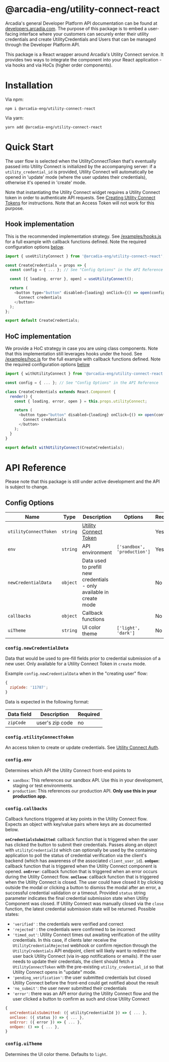 # @arcadia-eng/utility-connect-react

Arcadia's general Developer Platform API documentation can be found at [developers.arcadia.com](https://developers.arcadia.com). The purpose of this package is to embed a user-facing interface where your customers can securely enter their utility credentials and create UtilityCredentials and Users that can be managed through the Developer Platform API.

This package is a React wrapper around Arcadia's Utility Connect service. It provides two ways to integrate the component into your React application - via hooks and via HoCs (higher order components).

# Installation

Via npm:

```
npm i @arcadia-eng/utility-connect-react
```

Via yarn:

```
yarn add @arcadia-eng/utility-connect-react
```

# Quick Start

The user flow is selected when the UtilityConnectToken that's eventually passed into Utility Connect is initialized by the accompanying server: if a `utility_credential_id` is provided, Utility Connect will automatically be opened in 'update' mode (where the user updates their credentials), otherwise it's opened in 'create' mode.

Note that instantiating the Utility Connect widget requires a Utility Connect token in order to authenticate API requests. See [Creating Utility Connect Tokens](https://developers.arcadia.com/#section/Authentication/Utility-Connect) for instructions. Note that an Access Token will not work for this purpose.

## Hook implementation

This is the recommended implementation strategy. See [/examples/hooks.js](./examples/hook.js) for a full example with callback functions defined. Note the required configuration options [below](#config-options).

```javascript
import { useUtilityConnect } from '@arcadia-eng/utility-connect-react';

const CreateCredentials = props => {
  const config = { ... }; // See "Config Options" in the API Reference

  const [{ loading, error }, open] = useUtilityConnect();

  return (
    <button type="button" disabled={loading} onClick={() => open(config)}>
      Connect credentials
    </button>
  );
};

export default CreateCredentials;
```

## HoC implementation

We provide a HoC strategy in case you are using class components. Note that this implementation still leverages hooks under the hood. See [/examples/hoc.js](./examples/hoc.js) for the full example with callback functions defined. Note the required configuration options [below](#config-options)

```javascript
import { withUtilityConnect } from '@arcadia-eng/utility-connect-react';

const config = { ... }; // See "Config Options" in the API Reference

class CreateCredentials extends React.Component {
  render() {
    const { loading, error, open } = this.props.utilityConnect;

    return (
      <button type="button" disabled={loading} onClick={() => open(config)}>
        Connect credentials
      </button>
    );
  }
}

export default withUtilityConnect(CreateCredentials);
```

# API Reference

Please note that this package is still under active development and the API is subject to change.

## Config Options

| Name                  | Type     | Description                                                                                     | Options                     | Required | Default |
| --------------------- | -------- | ----------------------------------------------------------------------------------------------- | --------------------------- | -------- | ------- |
| `utilityConnectToken` | `string` | [Utility Connect Token](https://developers.arcadia.com/#section/Authentication/Utility-Connect) |                             | Yes      | none    |
| `env`                 | `string` | API environment                                                                                 | `['sandbox', 'production']` | Yes      | none    |
| `newCredentialData`   | `object` | Data used to prefill new credentials - only available in create mode                            |                             | No       | none    |
| `callbacks`           | `object` | Callback functions                                                                              |                             | No       | none    |
| `uiTheme`             | `string` | UI color theme                                                                                  | `['light', 'dark']`         | No       | 'light' |

### `config.newCredentialData`

Data that would be used to pre-fill fields prior to credential submission of a new user. Only available for a Utility Connect Token in `create` mode.

Example `config.newCredentialData` when in the "creating user" flow:

```javascript
{
  zipCode: '11787';
}
```

Data is expected in the following format:

| Data field | Description     | Required |
| ---------- | --------------- | -------- |
| `zipCode`  | user's zip code | no       |

### `config.utilityConnectToken`

An access token to create or update credentials. See [Utility Connect Auth](https://developers.arcadia.com/#section/Authentication/Utility-Connect).

### `config.env`

Determines which API the Utility Connect front-end points to

- `sandbox`: This references our sandbox API. Use this in your development, staging or test environments.
- `production`: This references our production API. **Only use this in your production app.**

### `config.callbacks`

Callback functions triggered at key points in the Utility Connect flow. Expects an object with key/value pairs where keys are as documented below.

**`onCredentialsSubmitted`**: callback function that is triggered when the user has clicked the button to submit their credentials. Passes along an object with `utilityCredentialId` which can optionally be used by the containing application to poll the status of credential verification via the client's backend (which has awareness of the associated `client_user_id`).
**`onOpen`**: callback function that is triggered when the Utility Connect component is opened.
**`onError`**: callback function that is triggered when an error occurs during the Utility Connect flow.
**`onClose`**: callback function that is triggered when the Utility Connect is closed. The user could have closed it by clicking outside the modal or clicking a button to dismiss the modal after an error, a successful credential validation or a timeout. Provided `status` string parameter indicates the final credential submission state when Utility Component was closed. If Utility Connect was manually closed via the `close` function, the latest credential submission state will be returned. Possible states:

- `'verified'` : the credentials were verified and correct
- `'rejected'` : the credentials were confirmed to be incorrect
- `'timed_out'`: Utility Connect times out awaiting verification of the utility credentials. In this case, if clients later receive the `UtilityCredentialRejected` webhook or confirm rejection through the `UtilityCredentials` API endpoint, client will likely want to redirect the user back Utility Connect (via in-app notifications or emails). If the user needs to update their credentials, the client should fetch a `UtilityConnectToken` with the pre-existing `utility_credential_id` so that Utility Connect opens in "update" mode.
- `'pending_verification'`: the user submitted credentials but closed Utility Connect before the front-end could get notified about the result
- `'no_submit'`: the user never submitted their credentials
- `'error'`: there was an API error during the Utility Connect flow and the user clicked a button to confirm as such and close Utility Connect

```javascript
{
  onCredentialsSubmitted: ({ utilityCredentialId }) => { ... },
  onClose: ({ status }) => { ... },
  onError: ({ error }) => { ... },
  onOpen: () => { ... },
}
```

### `config.uiTheme`

Determines the UI color theme. Defaults to `light`.
